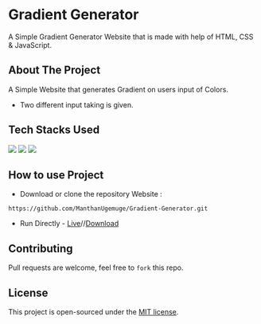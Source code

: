 # Gradient Generator

A Simple Gradient Generator Website that is made with help of HTML, CSS & JavaScript.

## About The Project
A Simple Website that generates Gradient on users input of Colors.
- Two different input taking is given.

## Tech Stacks Used

<a target="_blank" href="https://www.w3schools.com/html/default.asp"><img src="https://img.shields.io/badge/html5%20-%23E34F26.svg?&style=for-the-badge&logo=html5&logoColor=white"></img></a>
<a target="_blank" href="https://www.w3schools.com/css/default.asp"><img src="https://img.shields.io/badge/css3%20-%231572B6.svg?&style=for-the-badge&logo=css3&logoColor=white"></img></a>
<a target="_blank" href="https://www.w3schools.com/js/default.asp"><img src="https://img.shields.io/badge/javascript%20-%23323330.svg?&style=for-the-badge&logo=javascript&logoColor=%23F7DF1E"></img></a>

## How to use Project

- Download or clone the repository Website : 
```
https://github.com/ManthanUgemuge/Gradient-Generator.git
```
- Run Directly - [Live](https://manthanugemuge.github.io/Gradient-Generator/)//[Download](https://github.com/ManthanUgemuge/Gradient-Generator/archive/refs/heads/main.zip)

## Contributing
Pull requests are welcome, feel free to ```fork``` this repo.

## License
This project is open-sourced under the [MIT license]().

